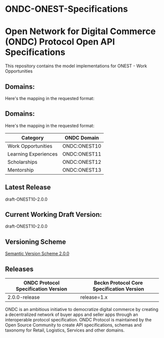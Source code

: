 # ONDC-ONEST-Specifications

# Open Network for Digital Commerce (ONDC) Protocol Open API Specifications

This repository contains the model implementations for ONEST - Work Opportunities

## Domains:
Here's the mapping in the requested format:

## Domains:  
Here's the mapping in the requested format:

| Category               | ONDC Domain      |  
|------------------------|------------------|  
| Work Opportunities     | ONDC:ONEST10    |  
| Learning Experiences   | ONDC:ONEST11    |  
| Scholarships           | ONDC:ONEST12    |  
| Mentorship             | ONDC:ONEST13    |  

## Latest Release
draft-ONEST10-2.0.0

## Current Working Draft Version: 
draft-ONEST10-2.0.0

## Versioning Scheme
[Semantic Version Scheme 2.0.0](https://semver.org/)

## Releases

| ONDC Protocol Specification Version | Beckn Protocol Core Specification Version      |
|-------------------------------------|------------------------------------------------|
| 2.0.0-release                        | release=1.x                                   |

ONDC is an ambitious initiative to democratize digital commerce by creating a decentralized network of buyer apps and seller apps through an interoperable protocol specification. 
ONDC Protocol is maintained by the Open Source Community to create API specifications, schemas and taxonomy for Retail, Logistics, Services and other domains.